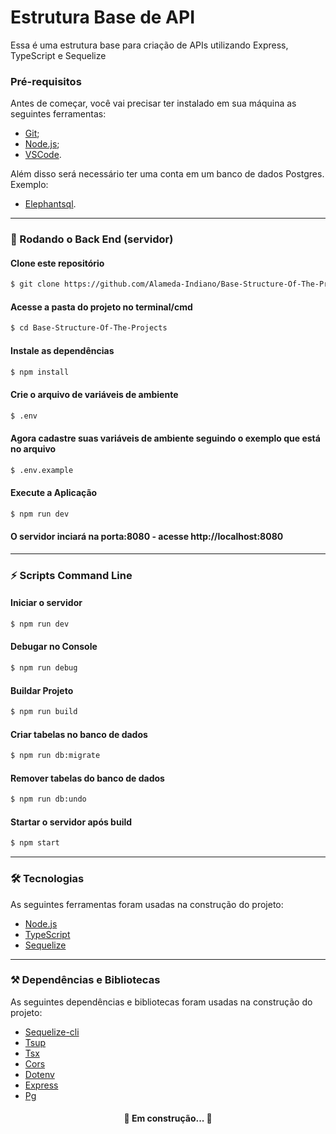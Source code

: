 # Estrutura Base de API
Essa é uma estrutura base para criação de APIs utilizando Express, TypeScript e Sequelize


### Pré-requisitos

Antes de começar, você vai precisar ter instalado em sua máquina as seguintes ferramentas:
- [Git](https://git-scm.com);
- [Node.js](https://nodejs.org/en/);
- [VSCode](https://code.visualstudio.com/).

Além disso será necessário ter uma conta em um banco de dados Postgres. Exemplo:
- [Elephantsql](https://www.elephantsql.com/).

___

### 🎲 Rodando o Back End (servidor)

#### Clone este repositório
```bash
$ git clone https://github.com/Alameda-Indiano/Base-Structure-Of-The-Projects.git
```

#### Acesse a pasta do projeto no terminal/cmd
```bash
$ cd Base-Structure-Of-The-Projects
```

#### Instale as dependências
```bash
$ npm install
```

#### Crie o arquivo de variáveis de ambiente
```bash
$ .env
```

#### Agora cadastre suas variáveis de ambiente seguindo o exemplo que está no arquivo
```bash
$ .env.example
```

#### Execute a Aplicação 
```bash
$ npm run dev
```

#### O servidor inciará na porta:8080 - acesse http://localhost:8080
___

### ⚡ Scripts Command Line

#### Iniciar o servidor
```bash
$ npm run dev
```

#### Debugar no Console
```bash
$ npm run debug
```

#### Buildar Projeto
```bash
$ npm run build
```

#### Criar tabelas no banco de dados
```bash
$ npm run db:migrate
```

#### Remover tabelas do banco de dados
```bash
$ npm run db:undo
```

#### Startar o servidor após build
```bash
$ npm start
```
___

### 🛠 Tecnologias

As seguintes ferramentas foram usadas na construção do projeto:

- [Node.js](https://nodejs.org/en/)
- [TypeScript](https://www.typescriptlang.org/)
- [Sequelize](https://sequelize.org)

___

### ⚒️ Dependências e Bibliotecas

As seguintes dependências e bibliotecas foram usadas na construção do projeto:

- [Sequelize-cli](https://www.npmjs.com/package/sequelize-cli)
- [Tsup](https://www.npmjs.com/package/tsup)
- [Tsx](https://www.npmjs.com/package/tsx)
- [Cors](https://www.npmjs.com/package/cors)
- [Dotenv](https://www.npmjs.com/package/dotenv)
- [Express](https://www.npmjs.com/package/express)
- [Pg](https://www.npmjs.com/package/pg)


<h4 align="center"> 
	🚧   Em construção...  🚧
</h4>